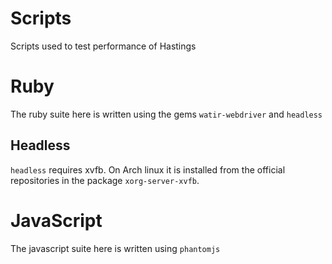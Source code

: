 # Scripts
Scripts used to test performance of Hastings

# Ruby
The ruby suite here is written using the gems `watir-webdriver` and `headless`

## Headless
`headless` requires xvfb. On Arch linux it is installed from the official repositories in the package `xorg-server-xvfb`.

# JavaScript
The javascript suite here is written using `phantomjs`
